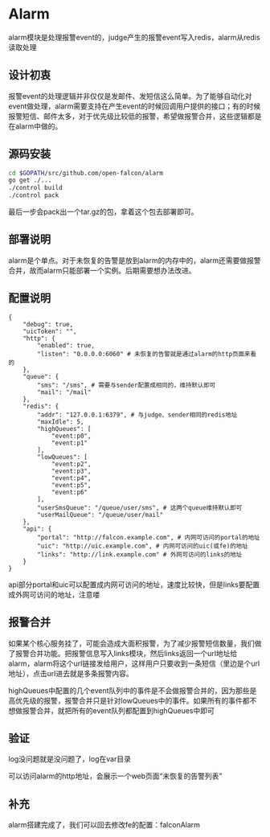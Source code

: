 # Alarm

alarm模块是处理报警event的，judge产生的报警event写入redis，alarm从redis读取处理

## 设计初衷

报警event的处理逻辑并非仅仅是发邮件、发短信这么简单。为了能够自动化对event做处理，alarm需要支持在产生event的时候回调用户提供的接口；有的时候报警短信、邮件太多，对于优先级比较低的报警，希望做报警合并，这些逻辑都是在alarm中做的。

## 源码安装

```bash
cd $GOPATH/src/github.com/open-falcon/alarm
go get ./...
./control build
./control pack
```

最后一步会pack出一个tar.gz的包，拿着这个包去部署即可。

## 部署说明

alarm是个单点。对于未恢复的告警是放到alarm的内存中的，alarm还需要做报警合并，故而alarm只能部署一个实例。后期需要想办法改进。

## 配置说明

```
{
    "debug": true,
    "uicToken": "",
    "http": {
        "enabled": true,
        "listen": "0.0.0.0:6060" # 未恢复的告警就是通过alarm的http页面来看的
    },
    "queue": {
        "sms": "/sms", # 需要与sender配置成相同的，维持默认即可
        "mail": "/mail"
    },
    "redis": {
        "addr": "127.0.0.1:6379", # 与judge、sender相同的redis地址
        "maxIdle": 5,
        "highQueues": [
            "event:p0",
            "event:p1"
        ],
        "lowQueues": [
            "event:p2",
            "event:p3",
            "event:p4",
            "event:p5",
            "event:p6"
        ],
        "userSmsQueue": "/queue/user/sms", # 这两个queue维持默认即可
        "userMailQueue": "/queue/user/mail"
    },
    "api": {
        "portal": "http://falcon.example.com", # 内网可访问的portal的地址
        "uic": "http://uic.example.com", # 内网可访问的uic(或fe)的地址
        "links": "http://link.example.com" # 外网可访问的links的地址
    }
}
```

api部分portal和uic可以配置成内网可访问的地址，速度比较快，但是links要配置成外网可访问的地址，注意喽

## 报警合并

如果某个核心服务挂了，可能会造成大面积报警，为了减少报警短信数量，我们做了报警合并功能。把报警信息写入links模块，然后links返回一个url地址给alarm，alarm将这个url链接发给用户，这样用户只要收到一条短信（里边是个url地址），点击url进去就是多条报警内容。

highQueues中配置的几个event队列中的事件是不会做报警合并的，因为那些是高优先级的报警，报警合并只是针对lowQueues中的事件。如果所有的事件都不想做报警合并，就把所有的event队列都配置到highQueues中即可

## 验证

log没问题就是没问题了，log在var目录

可以访问alarm的http地址，会展示一个web页面“未恢复的告警列表”

## 补充

alarm搭建完成了，我们可以回去修改fe的配置：falconAlarm
